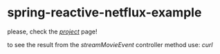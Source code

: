# spring-reactive-netflux-example

please, check the *[project](https://github.com/users/karp1k/projects/4)* page!

to see the result from the *streamMovieEvent* controller method use: *curl*